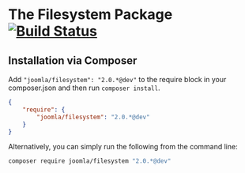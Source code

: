 # The Filesystem Package [![Build Status](https://travis-ci.org/joomla-framework/filesystem.png?branch=master)](https://travis-ci.org/joomla-framework/filesystem)


## Installation via Composer

Add `"joomla/filesystem": "2.0.*@dev"` to the require block in your composer.json and then run `composer install`.

```json
{
	"require": {
		"joomla/filesystem": "2.0.*@dev"
	}
}
```

Alternatively, you can simply run the following from the command line:

```sh
composer require joomla/filesystem "2.0.*@dev"
```
